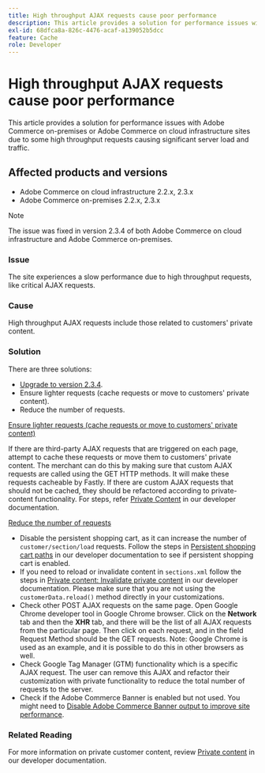 ```yaml
---
title: High throughput AJAX requests cause poor performance
description: This article provides a solution for performance issues with Adobe Commerce on-premises or Adobe Commerce on cloud infrastructure sites due to some high throughput requests causing significant server load and traffic.
exl-id: 68dfca8a-826c-4476-acaf-a139052b5dcc
feature: Cache
role: Developer
---
```

# High throughput AJAX requests cause poor performance

This article provides a solution for performance issues with Adobe Commerce on-premises or Adobe Commerce on cloud infrastructure sites due to some high throughput requests causing significant server load and traffic.

## Affected products and versions

* Adobe Commerce on cloud infrastructure 2.2.x, 2.3.x
* Adobe Commerce on-premises 2.2.x, 2.3.x

>[!NOTE]
>
>The issue was fixed in version 2.3.4 of both Adobe Commerce on cloud infrastructure and Adobe Commerce on-premises.

### Issue

The site experiences a slow performance due to high throughput requests, like critical AJAX requests.

### Cause

High throughput AJAX requests include those related to customers' private content.

### Solution

There are three solutions:

* [Upgrade to version 2.3.4](https://experienceleague.adobe.com/en/docs/commerce-cloud-service/user-guide/develop/upgrade/commerce-version).
* Ensure lighter requests (cache requests or move to customers' private content).
* Reduce the number of requests.

<u>Ensure lighter requests (cache requests or move to customers' private content)</u>

If there are third-party AJAX requests that are triggered on each page, attempt to cache these requests or move them to customers' private content. The merchant can do this by making sure that custom AJAX requests are called using the GET HTTP methods. It will make these requests cacheable by Fastly. If there are custom AJAX requests that should not be cached, they should be refactored according to private-content functionality. For steps, refer [Private Content](https://developer.adobe.com/commerce/php/development/cache/page/private-content/) in our developer documentation.

 <u>Reduce the number of requests</u>

* Disable the persistent shopping cart, as it can increase the number of `customer/section/load` requests. Follow the steps in [Persistent shopping cart paths](https://experienceleague.adobe.com/en/docs/commerce-operations/configuration-guide/paths/config-reference-general) in our developer documentation to see if persistent shopping cart is enabled.
* If you need to reload or invalidate content in `sections.xml` follow the steps in [Private content: Invalidate private content](https://developer.adobe.com/commerce/php/development/cache/page/private-content/#invalidate-private-content) in our developer documentation. Please make sure that you are not using the `customerData.reload()` method directly in your customizations.
* Check other POST AJAX requests on the same page. Open Google Chrome developer tool in Google Chrome browser. Click on the **Network** tab and then the **XHR** tab, and there will be the list of all AJAX requests from the particular page. Then click on each request, and in the field Request Method should be the GET requests. Note: Google Chrome is used as an example, and it is possible to do this in other browsers as well.
* Check Google Tag Manager (GTM) functionality which is a specific AJAX request. The user can remove this AJAX and refactor their customization with private functionality to reduce the total number of requests to the server.
* Check if the Adobe Commerce Banner is enabled but not used. You might need to [Disable Adobe Commerce Banner output to improve site performance](/help/troubleshooting/miscellaneous/disable-magento-banner-output-to-improve-site-performance.md).

### Related Reading

For more information on private customer content, review [Private content](https://developer.adobe.com/commerce/php/development/cache/page/private-content/) in our developer documentation.
